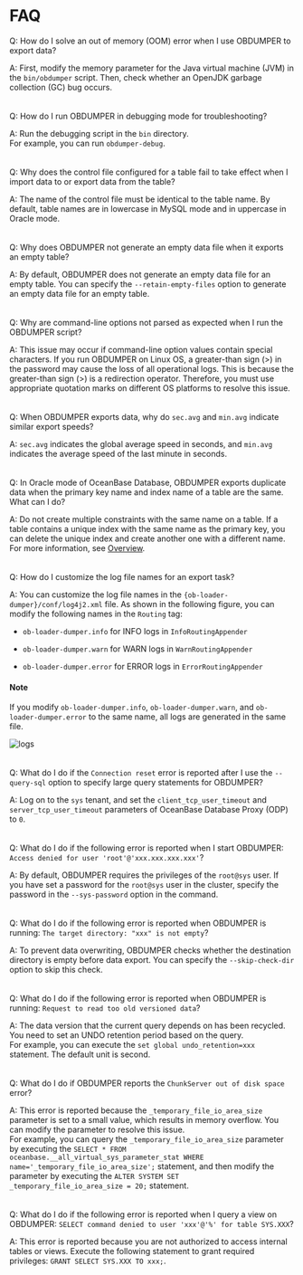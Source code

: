 FAQ
=========================


Q: How do I solve an out of memory (OOM) error when I use OBDUMPER to export data?

A: First, modify the memory parameter for the Java virtual machine (JVM) in the `bin/obdumper` script. Then, check whether an OpenJDK garbage collection (GC) bug occurs.<br><br><br>
Q: How do I run OBDUMPER in debugging mode for troubleshooting?

A: Run the debugging script in the `bin` directory. <br>For example, you can run `obdumper-debug`.
<br><br><br>
Q: Why does the control file configured for a table fail to take effect when I import data to or export data from the table?

A: The name of the control file must be identical to the table name. By default, table names are in lowercase in MySQL mode and in uppercase in Oracle mode.<br><br><br>
Q: Why does OBDUMPER not generate an empty data file when it exports an empty table?

A: By default, OBDUMPER does not generate an empty data file for an empty table. You can specify the `--retain-empty-files` option to generate an empty data file for an empty table.<br><br><br>
Q: Why are command-line options not parsed as expected when I run the OBDUMPER script?

A: This issue may occur if command-line option values contain special characters. If you run OBDUMPER on Linux OS, a greater-than sign (\>) in the password may cause the loss of all operational logs. This is because the greater-than sign (\>) is a redirection operator. Therefore, you must use appropriate quotation marks on different OS platforms to resolve this issue.<br><br><br>
Q: When OBDUMPER exports data, why do `sec.avg` and `min.avg` indicate similar export speeds?

A: `sec.avg` indicates the global average speed in seconds, and `min.avg` indicates the average speed of the last minute in seconds.
<br><br><br>
Q: In Oracle mode of OceanBase Database, OBDUMPER exports duplicate data when the primary key name and index name of a table are the same. What can I do?

A: Do not create multiple constraints with the same name on a table. If a table contains a unique index with the same name as the primary key, you can delete the unique index and create another one with a different name. For more information, see [Overview](https://www.oceanbase.com/docs/common-oceanbase-database-10000000001700668).
<br><br><br>
Q: How do I customize the log file names for an export task?

A: You can customize the log file names in the `{ob-loader-dumper}/conf/log4j2.xml` file. As shown in the following figure, you can modify the following names in the `Routing` tag:

- `ob-loader-dumper.info` for INFO logs in `InfoRoutingAppender`

- `ob-loader-dumper.warn` for WARN logs in `WarnRoutingAppender`

- `ob-loader-dumper.error` for ERROR logs in `ErrorRoutingAppender`

<main id="notice" type='explain'>
      <h4>Note</h4>
      <p>If you modify <code>ob-loader-dumper.info</code>, <code>ob-loader-dumper.warn</code>, and <code>ob-loader-dumper.error</code> to the same name, all logs are generated in the same file. </p>
   </main>

![logs](https://obbusiness-private.oss-cn-shanghai.aliyuncs.com/doc/img/obloaderobdumper/425/faq_logs_name.png)
<br><br><br>
Q: What do I do if the `Connection reset` error is reported after I use the `--query-sql` option to specify large query statements for OBDUMPER?

A: Log on to the `sys` tenant, and set the `client_tcp_user_timeout` and `server_tcp_user_timeout` parameters of OceanBase Database Proxy (ODP) to `0`.<br><br><br>
Q: What do I do if the following error is reported when I start OBDUMPER: `Access denied for user 'root'@'xxx.xxx.xxx.xxx'`?

A: By default, OBDUMPER requires the privileges of the `root@sys` user. If you have set a password for the `root@sys` user in the cluster, specify the password in the `--sys-password` option in the command.<br><br><br>
Q: What do I do if the following error is reported when OBDUMPER is running: `The target directory: "xxx" is not empty`?

A: To prevent data overwriting, OBDUMPER checks whether the destination directory is empty before data export. You can specify the `--skip-check-dir` option to skip this check.<br><br><br>
Q: What do I do if the following error is reported when OBDUMPER is running: `Request to read too old versioned data`?

A: The data version that the current query depends on has been recycled. You need to set an UNDO retention period based on the query.  <br>For example, you can execute the `set global undo_retention=xxx` statement. The default unit is second.
<br><br><br>
Q: What do I do if OBDUMPER reports the `ChunkServer out of disk space` error?

A: This error is reported because the `_temporary_file_io_area_size` parameter is set to a small value, which results in memory overflow. You can modify the parameter to resolve this issue.  <br>For example, you can query the `_temporary_file_io_area_size` parameter by executing the `SELECT * FROM oceanbase.__all_virtual_sys_parameter_stat WHERE name='_temporary_file_io_area_size';` statement, and then modify the parameter by executing the `ALTER SYSTEM SET _temporary_file_io_area_size = 20;` statement.<br><br><br>
Q: What do I do if the following error is reported when I query a view on OBDUMPER: `SELECT command denied to user 'xxx'@'%' for table SYS.XXX`?

A: This error is reported because you are not authorized to access internal tables or views. Execute the following statement to grant required privileges: `GRANT SELECT SYS.XXX TO xxx;`.
